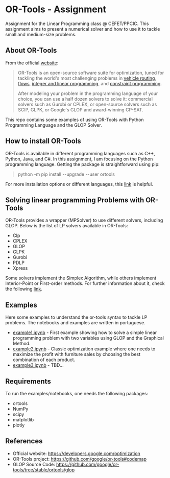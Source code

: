 # OR-Tools - Assignment

Assignment for the Linear Programming class @ CEFET/PPCIC. This assignment aims to present a numerical solver and how to use it to tackle small and medium-size problems. 

## About OR-Tools

From the official [website](https://developers.google.com/optimization): 

> OR-Tools is an open-source software suite for optimization, tuned for tackling the world's most challenging problems in [vehicle routing](https://developers.google.com/optimization/routing), [flows](https://developers.google.com/optimization/flow), [integer and linear programming](https://developers.google.com/optimization/lp), and [constraint programming]().
>
> After modeling your problem in the programming language of your choice, you can use a half dozen solvers to solve it: commercial solvers such as Gurobi or CPLEX, or open-source solvers such as SCIP, GLPK, or Google's GLOP and award-winning CP-SAT.

This repo contains some examples of using OR-Tools with Python Programming Language and the GLOP Solver.

## How to install OR-Tools

OR-Tools is available in different programming languages such as C++, Python, Java, and C#. In this assignment, I am focusing on the Python programming language. Getting the package is straightforward using pip:

> python -m pip install --upgrade --user ortools

For more installation options or different languages, this [link](https://developers.google.com/optimization/install) is helpful. 

## Solving linear programming Problems with OR-Tools

OR-Tools provides a wrapper (MPSolver) to use different solvers, including GLOP. Below is the list of LP solvers available in OR-Tools:

* Clp 
* CPLEX
* GLOP
* GLPK
* Gurobi
* PDLP
* Xpress

Some solvers implement the Simplex Algorithm, while others implement Interior-Point or First-order methods. For further information about it, check the following [link](https://developers.google.com/optimization/lp/lp_advanced).

## Examples

Here some examples to understand the or-tools syntax to tackle LP problems. The notebooks and examples are written in portuguese. 

* [example1.ipynb](https://github.com/michelmf/or-tools/blob/main/examples/example1.ipynb) - First example showing how to solve a simple linear programming problem with two variables using GLOP and the Graphical Method.
* [example2.ipynb](https://github.com/michelmf/or-tools/blob/main/examples/example2.ipynb) - Classic optimization example where one needs to maximize the profit with furniture sales by choosing the best combination of each product.
* [example3.ipynb](https://github.com/michelmf/or-tools/blob/main/examples/example3.ipynb) - TBD...

## Requirements

To run the examples/notebooks, one needs the following packages:

* ortools
* NumPy
* scipy
* matplotlib
* plotly

## References

* Official website: https://developers.google.com/optimization
* OR-Tools project: https://github.com/google/or-tools#codemap
* GLOP Source Code: https://github.com/google/or-tools/tree/stable/ortools/glop
